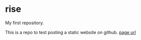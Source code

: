 # rise
My first repository.

This is a repo to test posting a static website on github. [page url](http://marcsavian.github.io/rise/)
